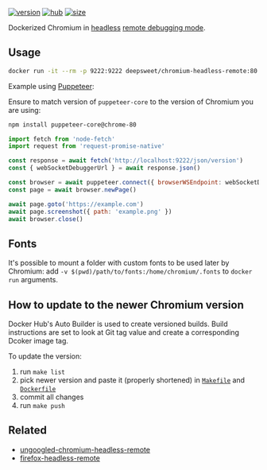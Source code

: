 [![version](https://img.shields.io/badge/chromium-80-green.svg?style=flat-square)](https://packages.ubuntu.com/bionic/chromium-browser) [![hub](https://flat.badgen.net/docker/pulls/deepsweet/chromium-headless-remote?label=pulls)](https://hub.docker.com/r/deepsweet/chromium-headless-remote/) [![size](https://flat.badgen.net/docker/size/deepsweet/chromium-headless-remote?label=size)](https://hub.docker.com/r/deepsweet/chromium-headless-remote/)

Dockerized Chromium in [headless](https://chromium.googlesource.com/chromium/src/+/lkgr/headless/README.md) [remote debugging mode](https://chromedevtools.github.io/devtools-protocol/).

## Usage

```sh
docker run -it --rm -p 9222:9222 deepsweet/chromium-headless-remote:80
```

Example using [Puppeteer](https://github.com/GoogleChrome/puppeteer):

Ensure to match version of `puppeteer-core` to the version of Chromium you are using:

```sh
npm install puppeteer-core@chrome-80
```

```js
import fetch from 'node-fetch'
import request from 'request-promise-native'

const response = await fetch('http://localhost:9222/json/version')
const { webSocketDebuggerUrl } = await response.json()

const browser = await puppeteer.connect({ browserWSEndpoint: webSocketDebuggerUrl })
const page = await browser.newPage()

await page.goto('https://example.com')
await page.screenshot({ path: 'example.png' })
await browser.close()
```

## Fonts

It's possible to mount a folder with custom fonts to be used later by Chromium: add `-v $(pwd)/path/to/fonts:/home/chromium/.fonts` to `docker run` arguments.

## How to update to the newer Chromium version

Docker Hub's Auto Builder is used to create versioned builds. Build instructions are set to look at Git tag value and create a corresponding Dcoker image tag.

To update the version:
1. run `make list`
2. pick newer version and paste it (properly shortened) in [`Makefile`](./Makefile) and [`Dockerfile`](./Dockerfile)
3. commit all changes
4. run `make push`

## Related

* [ungoogled-chromium-headless-remote](https://github.com/deepsweet/ungoogled-chromium-headless-remote)
* [firefox-headless-remote](https://github.com/deepsweet/firefox-headless-remote)
